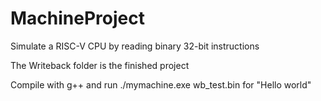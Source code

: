 # MachineProject

Simulate a RISC-V CPU by reading binary 32-bit instructions

The Writeback folder is the finished project

Compile with g++ and run ./mymachine.exe wb_test.bin for "Hello world"
